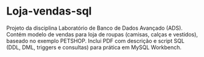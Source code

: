 # Loja-vendas-sql
Projeto da disciplina Laboratório de Banco de Dados Avançado (ADS). Contém modelo de vendas para loja de roupas (camisas, calças e vestidos), baseado no exemplo PETSHOP. Inclui PDF com descrição e script SQL (DDL, DML, triggers e consultas) para prática em MySQL Workbench.
